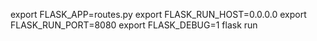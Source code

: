 export FLASK_APP=routes.py
export FLASK_RUN_HOST=0.0.0.0
export FLASK_RUN_PORT=8080
export FLASK_DEBUG=1
flask run
